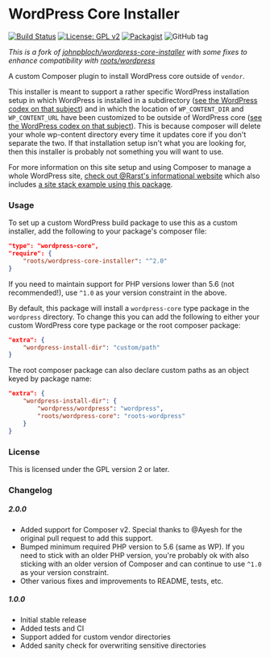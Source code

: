 # WordPress Core Installer

[![Build Status](https://travis-ci.com/roots/wordpress-core-installer.svg?branch=master)](https://travis-ci.com/roots/wordpress-core-installer)
[![License: GPL v2](https://img.shields.io/badge/License-GPL%20v2-blue.svg)](https://www.gnu.org/licenses/old-licenses/gpl-2.0.en.html)
[![Packagist](https://img.shields.io/packagist/dt/roots/wordpress-core-installer.svg)](https://packagist.org/packages/roots/wordpress-core-installer)
![GitHub tag](https://img.shields.io/github/tag/roots/wordpress-core-installer.svg)

*This is a fork of [johnpbloch/wordpress-core-installer](https://github.com/johnpbloch/wordpress-core-installer) with some fixes to enhance compatibility with [roots/wordpress](https://packagist.org/packages/roots/wordpress)*

A custom Composer plugin to install WordPress core outside of `vendor`.

This installer is meant to support a rather specific WordPress installation setup in which WordPress is installed in a subdirectory ([see the WordPress codex on that subject](https://codex.wordpress.org/Giving_WordPress_Its_Own_Directory)) and in which the location of `WP_CONTENT_DIR` and `WP_CONTENT_URL` have been customized to be outside of WordPress core ([see the WordPress codex on that subject](https://codex.wordpress.org/Editing_wp-config.php#Moving_wp-content_folder)). This is because composer will delete your whole wp-content directory every time it updates core if you don't separate the two. If that installation setup isn't what you are looking for, then this installer is probably not something you will want to use.

For more information on this site setup and using Composer to manage a whole WordPress site, [check out @Rarst's informational website](https://composer.rarst.net/) which also includes [a site stack example using this package](https://composer.rarst.net/recipe/site-stack/).

### Usage
To set up a custom WordPress build package to use this as a custom installer, add the following to your package's composer file:

```json
"type": "wordpress-core",
"require": {
	"roots/wordpress-core-installer": "^2.0"
}
```

If you need to maintain support for PHP versions lower than 5.6 (not recommended!), use `^1.0` as your version constraint in the above.

By default, this package will install a `wordpress-core` type package in the `wordpress` directory. To change this you can add the following to either your custom WordPress core type package or the root composer package:

```json
"extra": {
	"wordpress-install-dir": "custom/path"
}
```

The root composer package can also declare custom paths as an object keyed by package name:

```json
"extra": {
	"wordpress-install-dir": {
		"wordpress/wordpress": "wordpress",
		"roots/wordpress-core": "roots-wordpress"
	}
}
```

### License
This is licensed under the GPL version 2 or later.

### Changelog

##### 2.0.0
- Added support for Composer v2. Special thanks to @Ayesh for the original pull request to add this support.
- Bumped minimum required PHP version to 5.6 (same as WP). If you need to stick with an older PHP version, you're probably ok with also sticking with an older version of Composer and can continue to use `^1.0` as your version constraint.
- Other various fixes and improvements to README, tests, etc.

##### 1.0.0
- Initial stable release
- Added tests and CI
- Support added for custom vendor directories
- Added sanity check for overwriting sensitive directories
